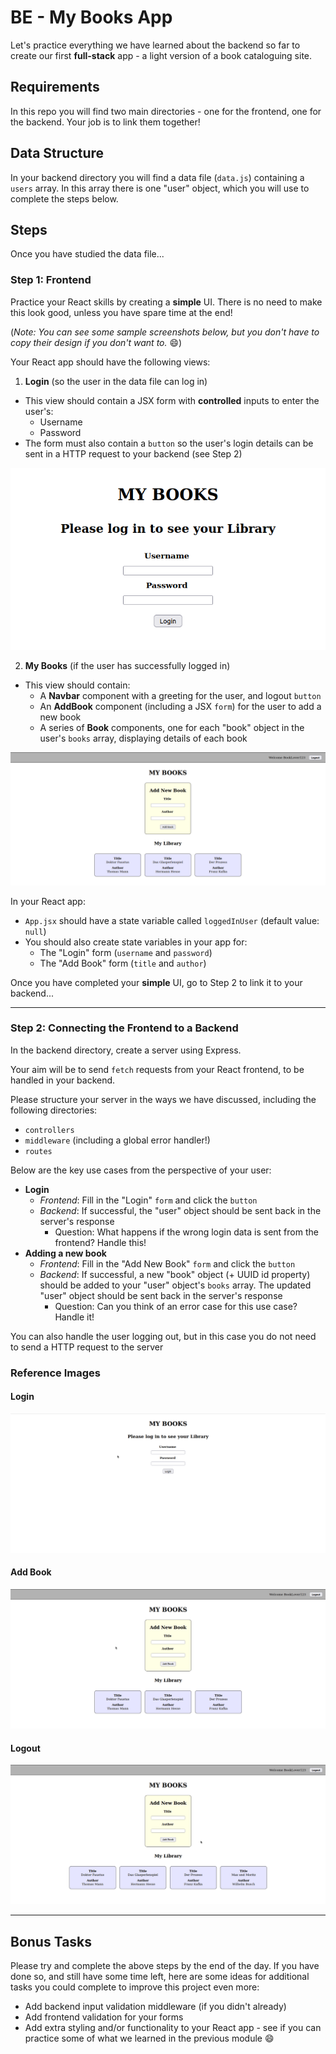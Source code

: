 # BE - My Books App

Let's practice everything we have learned about the backend so far to create our first **full-stack** app - a light version of a book cataloguing site.

## Requirements

In this repo you will find two main directories - one for the frontend, one for the backend. Your job is to link them together!

## Data Structure

In your backend directory you will find a data file (`data.js`) containing a `users` array. In this array there is one "user" object, which you will use to complete the steps below.

## Steps

Once you have studied the data file...

### Step 1: Frontend

Practice your React skills by creating a **simple** UI. There is no need to make this look good, unless you have spare time at the end!

(*Note: You can see some sample screenshots below, but you don't have to copy their design if you don't want to.* :smile:)

Your React app should have the following views:

1. **Login** (so the user in the data file can log in)
  - This view should contain a JSX form with **controlled** inputs to enter the user's:
    - Username
    - Password
  - The form must also contain a `button` so the user's login details can be sent in a HTTP request to your backend (see Step 2)

![Login view](./assets/images/login.png)

2. **My Books** (if the user has successfully logged in)
  - This view should contain: 
    - A **Navbar** component with a greeting for the user, and logout `button`
    - An **AddBook** component (including a JSX `form`) for the user to add a new book
    - A series of **Book** components, one for each "book" object in the user's `books` array, displaying details of each book

![My Books view](./assets/images/my_books.png)

In your React app:
- `App.jsx` should have a state variable called `loggedInUser` (default value: `null`) 
- You should also create state variables in your app for: 
  - The "Login" form (`username` and `password`)
  - The "Add Book" form (`title` and `author`)

Once you have completed your **simple** UI, go to Step 2 to link it to your backend...

---

### Step 2: Connecting the Frontend to a Backend

In the backend directory, create a server using Express. 

Your aim will be to send `fetch` requests from your React frontend, to be handled in your backend. 

Please structure your server in the ways we have discussed, including the following directories:
- `controllers`
- `middleware` (including a global error handler!)
- `routes`

Below are the key use cases from the perspective of your user:

- **Login** 
  - *Frontend*: Fill in the "Login" `form` and click the `button`
  - *Backend*: If successful, the "user" object should be sent back in the server's response
    - Question: What happens if the wrong login data is sent from the frontend? Handle this!
- **Adding a new book**
  - *Frontend*: Fill in the "Add New Book" `form` and click the `button`
  - *Backend*: If successful, a new "book" object (+ UUID id property) should be added to your "user" object's `books` array. The updated "user" object should be sent back in the server's response
    - Question: Can you think of an error case for this use case? Handle it!

You can also handle the user logging out, but in this case you do not need to send a HTTP request to the server

### Reference Images

#### Login

![Login](./assets/images/login.gif)

#### Add Book

![Add Book](./assets/images/add_book.gif)

#### Logout

![Logout](./assets/images/logout.gif)

---

## Bonus Tasks

Please try and complete the above steps by the end of the day. If you have done so, and still have some time left, here are some ideas for additional tasks you could complete to improve this project even more:

- Add backend input validation middleware (if you didn't already)
- Add frontend validation for your forms
- Add extra styling and/or functionality to your React app - see if you can practice some of what we learned in the previous module :smile: